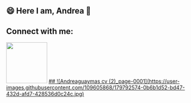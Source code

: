 ## 😄 Here I am, Andrea 👋

## Connect with me:
<div style="display: inline_block">
  <a href="https://www.linkedin.com/in/andrea-joana-yanina-guaymas//" target="_blank"><img src="https://img.shields.io/badge/-LinkedIn-%230077B5?style=for the-badge&logo=linkedin&logoColor=white" target="_blank" width="110"></a>
  <a href="https://https://github.com/AndreaGuaymas><img src="https://img.shields.io/badge/GitHub-100000?style=for-the-badge&logo=github&logoColor=white" target="_blank" width="100"</a>##
![Andreaguaymas cv (2)_page-0001](https://user-images.githubusercontent.com/109605868/179792574-0b6b1d52-bd47-432d-afd7-428536d0c24c.jpg)

